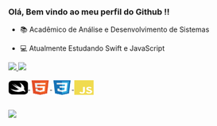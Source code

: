   ### Olá, Bem vindo ao meu perfil do Github !!
  

- 📚 Acadêmico de Análise e Desenvolvimento de Sistemas

- 💻 Atualmente Estudando Swift e JavaScript

 <div>
  <a href="https://github.com/ipedroaugusto/">
  <img height="150em" src="https://github-readme-stats.vercel.app/api?username=ipedroaugusto&show_icons=true&theme=dark&include_all_commits=true&count_private=true"/>
  <img height="150em" src="https://github-readme-stats.vercel.app/api/top-langs/?username=ipedroaugusto&layout=compact&langs_count=7&theme=dark"/>
</div>
  
 <div style="display: inline_block"><br>
  <img align="center" alt="Pedro-Swift" height="30" width="40" src="https://raw.githubusercontent.com/devicons/devicon/master/icons/swift/swift-plain.svg">
  <img align="center" alt="Pedro-HTML" height="30" width="40" src="https://raw.githubusercontent.com/devicons/devicon/master/icons/html5/html5-original.svg">
  <img align="center" alt="Pedro-CSS" height="30" width="40" src="https://raw.githubusercontent.com/devicons/devicon/master/icons/css3/css3-original.svg">
  <img align="center" alt="Pedro-Js" height="30" width="40" src="https://raw.githubusercontent.com/devicons/devicon/master/icons/javascript/javascript-plain.svg">
</div> 
  
    
  ##
 
  <div> 
 
  <a href="https://www.linkedin.com/in/ipedroaugusto" target="_blank"><img src="https://img.shields.io/badge/-LinkedIn-%230077B5?style=for-the-badge&logo=linkedin&logoColor=white" target="_blank"></a> 

